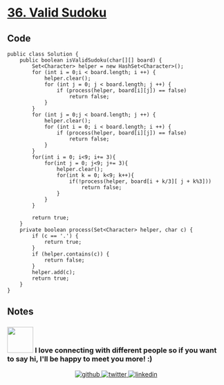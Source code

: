 # [36. Valid Sudoku](https://leetcode.com/problems/valid-sudoku/)
## Code
```
public class Solution {
    public boolean isValidSudoku(char[][] board) {
        Set<Character> helper = new HashSet<Character>();
        for (int i = 0;i < board.length; i ++) {
            helper.clear();
            for (int j = 0; j < board.length; j ++) {
                if (process(helper, board[i][j]) == false)
                    return false;
            }
        }
        for (int j = 0;j < board.length; j ++) {
            helper.clear();
            for (int i = 0; i < board.length; i ++) {
                if (process(helper, board[i][j]) == false)
                    return false;
            }
        }
        for(int i = 0; i<9; i+= 3){
            for(int j = 0; j<9; j+= 3){
                helper.clear();
                for(int k = 0; k<9; k++){
                    if(!process(helper, board[i + k/3][ j + k%3]))
                        return false;                   
                }
            }
        }

        return true;
    }
    private boolean process(Set<Character> helper, char c) {
        if (c == '.') {
            return true;
        }
        if (helper.contains(c)) {
            return false;
        }
        helper.add(c);
        return true;
    }
}
```
## Notes
### <img src="https://media.giphy.com/media/LnQjpWaON8nhr21vNW/giphy.gif" width="60"> <b>I love connecting with different people</b> so if you want to say <b>hi, I'll be happy to meet you more!</b> :)

<div align="center">
<a href="https://github.com/creeper-exe" target="_blank">
<img src=https://img.shields.io/badge/github-%2324292e.svg?&style=for-the-badge&logo=github&logoColor=white alt=github style="margin-bottom: 5px;" />
</a>
<a href="https://twitter.com/Nouureldin_Ehab" target="_blank">
<img src=https://img.shields.io/badge/twitter-%2300acee.svg?&style=for-the-badge&logo=twitter&logoColor=white alt=twitter style="margin-bottom: 5px;" />
</a>
<a href="https://linkedin.com/in/noureldin-ehab-a57940190" target="_blank">
<img src=https://img.shields.io/badge/linkedin-%231E77B5.svg?&style=for-the-badge&logo=linkedin&logoColor=white alt=linkedin style="margin-bottom: 5px;" />
</a>  
</div>  
